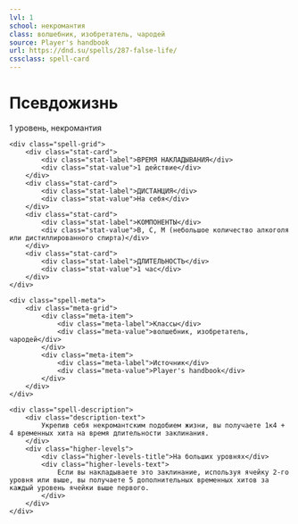 ```yaml
---
lvl: 1
school: некромантия
class: волшебник, изобретатель, чародей
source: Player's handbook
url: https://dnd.su/spells/287-false-life/
cssclass: spell-card
---
```


<div class="spell-container">
    <div class="spell-header">
        <h1 class="spell-name">Псевдожизнь</h1>
        <div class="spell-level">1 уровень, некромантия</div>
    </div>
    
    <div class="spell-grid">
        <div class="stat-card">
            <div class="stat-label">ВРЕМЯ НАКЛАДЫВАНИЯ</div>
            <div class="stat-value">1 действие</div>
        </div>
        <div class="stat-card">
            <div class="stat-label">ДИСТАНЦИЯ</div>
            <div class="stat-value">На себя</div>
        </div>
        <div class="stat-card">
            <div class="stat-label">КОМПОНЕНТЫ</div>
            <div class="stat-value">В, С, М (небольшое количество алкоголя или дистиллированного спирта)</div>
        </div>
        <div class="stat-card">
            <div class="stat-label">ДЛИТЕЛЬНОСТЬ</div>
            <div class="stat-value">1 час</div>
        </div>
    </div>
    
    <div class="spell-meta">
        <div class="meta-grid">
            <div class="meta-item">
                <div class="meta-label">Классы</div>
                <div class="meta-value">волшебник, изобретатель, чародей</div>
            </div>
            <div class="meta-item">
                <div class="meta-label">Источник</div>
                <div class="meta-value">Player's handbook</div>
            </div>
        </div>
    </div>
    
    <div class="spell-description">
        <div class="description-text">
            Укрепив себя некромантским подобием жизни, вы получаете 1к4 + 4 временных хита на время длительности заклинания.
        </div>
        <div class="higher-levels">
            <div class="higher-levels-title">На больших уровнях</div>
            <div class="higher-levels-text">
                Если вы накладываете это заклинание, используя ячейку 2-го уровня или выше, вы получаете 5 дополнительных временных хитов за каждый уровень ячейки выше первого.
            </div>
        </div>
    </div>
</div>